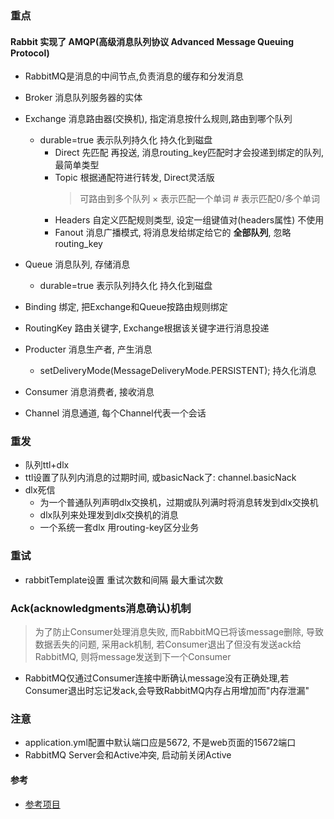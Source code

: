 ### 重点
#### Rabbit 实现了 AMQP(高级消息队列协议 Advanced Message Queuing Protocol)

- RabbitMQ是消息的中间节点,负责消息的缓存和分发消息

- Broker 消息队列服务器的实体
- Exchange 消息路由器(交换机), 指定消息按什么规则,路由到哪个队列
  - durable=true 表示队列持久化 持久化到磁盘
      - Direct 先匹配 再投送, 消息routing_key匹配时才会投递到绑定的队列, 最简单类型
      - Topic 根据通配符进行转发, Direct灵活版
        >可路由到多个队列 × 表示匹配一个单词 # 表示匹配0/多个单词
      - Headers 自定义匹配规则类型, 设定一组键值对(headers属性) 不使用
      - Fanout 消息广播模式, 将消息发给绑定给它的 **全部队列**, 忽略routing_key
- Queue 消息队列, 存储消息
  - durable=true 表示队列持久化 持久化到磁盘
- Binding 绑定, 把Exchange和Queue按路由规则绑定
- RoutingKey 路由关键字, Exchange根据该关键字进行消息投递
- Producter 消息生产者, 产生消息
  - setDeliveryMode(MessageDeliveryMode.PERSISTENT); 持久化消息
- Consumer 消息消费者, 接收消息
- Channel 消息通道, 每个Channel代表一个会话

### 重发
- 队列ttl+dlx
- ttl设置了队列内消息的过期时间, 或basicNack了: channel.basicNack
- dlx死信
  - 为一个普通队列声明dlx交换机，过期或队列满时将消息转发到dlx交换机
  - dlx队列来处理发到dlx交换机的消息
  - 一个系统一套dlx 用routing-key区分业务

### 重试
- rabbitTemplate设置 重试次数和间隔 最大重试次数

 ### Ack(acknowledgments消息确认)机制
 > 为了防止Consumer处理消息失败, 而RabbitMQ已将该message删除, 导致数据丢失的问题, 采用ack机制,
 若Consumer退出了但没有发送ack给RabbitMQ, 则将message发送到下一个Consumer
 - RabbitMQ仅通过Consumer连接中断确认message没有正确处理,若Consumer退出时忘记发ack,会导致RabbitMQ内存占用增加而"内存泄漏"
 
### 注意
- application.yml配置中默认端口应是5672, 不是web页面的15672端口
- RabbitMQ Server会和Active冲突, 启动前关闭Active

#### 参考
- [参考项目](https://www.xncoding.com/2017/08/06/spring/sb-rabbitmq.html)
